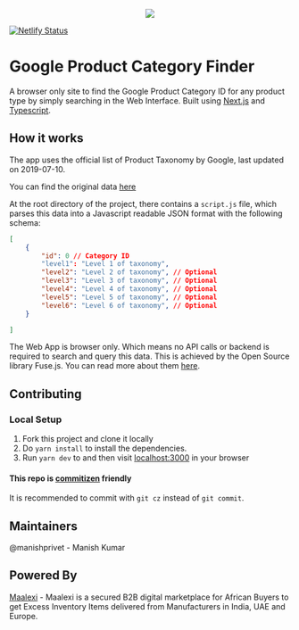 <p align="center"><a href="https://maalexi.com"><img src="https://www.maalexi.com/images/hires_logo.png"></a></p>

[![Netlify Status](https://api.netlify.com/api/v1/badges/fd115659-8e28-48a9-8d09-8094c07667ee/deploy-status)](https://app.netlify.com/sites/practical-bhabha-7087cc/deploys)

# Google Product Category Finder

A browser only site to find the Google Product Category ID for any product type by simply searching in the Web Interface.
Built using [Next.js](https://nextjs.org/) and [Typescript](https://www.typescriptlang.org/).

## How it works

The app uses the official list of Product Taxonomy by Google, last updated on 2019-07-10.

You can find the original data [here](https://www.google.com/basepages/producttype/taxonomy-with-ids.en-US.txt)

At the root directory of the project, there contains a `script.js` file, which parses this data into a Javascript readable JSON format with the following schema:

```json
[
    {
        "id": 0 // Category ID
        "level1": "Level 1 of taxonomy",
        "level2": "Level 2 of taxonomy", // Optional
        "level3": "Level 3 of taxonomy", // Optional
        "level4": "Level 4 of taxonomy", // Optional
        "level5": "Level 5 of taxonomy", // Optional
        "level6": "Level 6 of taxonomy", // Optional
    }

]
```

The Web App is browser only. Which means no API calls or backend is required to search and query this data.
This is achieved by the Open Source library Fuse.js. You can read more about them [here](https://fusejs.io/).
## Contributing

### Local Setup

1. Fork this project and clone it locally
2. Do `yarn install` to install the dependencies.
3. Run `yarn dev` to and then visit [localhost:3000](https://localhost:3000) in your browser

#### This repo is [commitizen](http://commitizen.github.io/cz-cli/) friendly
It is recommended to commit with `git cz` instead of `git commit`.

## Maintainers
@manishprivet - Manish Kumar

## Powered By
[Maalexi](https://maalexi.com) - Maalexi is a secured B2B digital marketplace for African Buyers to get Excess Inventory Items delivered from Manufacturers in India, UAE and Europe.
